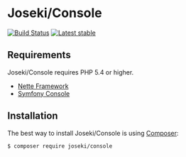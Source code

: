 Joseki/Console
======

[![Build Status](https://travis-ci.org/Joseki/Console.svg?branch=master)](https://travis-ci.org/Joseki/Console)
[![Latest stable](https://img.shields.io/packagist/v/joseki/console.svg)](https://packagist.org/packages/joseki/console)


Requirements
------------

Joseki/Console requires PHP 5.4 or higher.

- [Nette Framework](https://github.com/nette/nette)
- [Symfony Console](https://github.com/symfony/Console)


Installation
------------

The best way to install Joseki/Console is using  [Composer](http://getcomposer.org/):

```sh
$ composer require joseki/console
```
